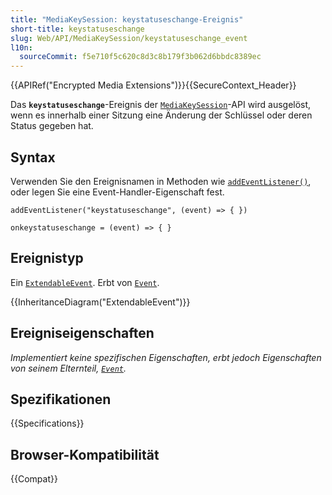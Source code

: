 ```yaml
---
title: "MediaKeySession: keystatuseschange-Ereignis"
short-title: keystatuseschange
slug: Web/API/MediaKeySession/keystatuseschange_event
l10n:
  sourceCommit: f5e710f5c620c8d3c8b179f3b062d6bbdc8389ec
---
```


{{APIRef("Encrypted Media Extensions")}}{{SecureContext_Header}}

Das **`keystatuseschange`**-Ereignis der [`MediaKeySession`](/de/docs/Web/API/MediaKeySession)-API wird ausgelöst, wenn es innerhalb einer Sitzung eine Änderung der Schlüssel oder deren Status gegeben hat.

## Syntax

Verwenden Sie den Ereignisnamen in Methoden wie [`addEventListener()`](/de/docs/Web/API/EventTarget/addEventListener), oder legen Sie eine Event-Handler-Eigenschaft fest.

```js-nolint
addEventListener("keystatuseschange", (event) => { })

onkeystatuseschange = (event) => { }
```

## Ereignistyp

Ein [`ExtendableEvent`](/de/docs/Web/API/ExtendableEvent). Erbt von [`Event`](/de/docs/Web/API/Event).

{{InheritanceDiagram("ExtendableEvent")}}

## Ereigniseigenschaften

_Implementiert keine spezifischen Eigenschaften, erbt jedoch Eigenschaften von seinem Elternteil, [`Event`](/de/docs/Web/API/Event)._

## Spezifikationen

{{Specifications}}

## Browser-Kompatibilität

{{Compat}}
